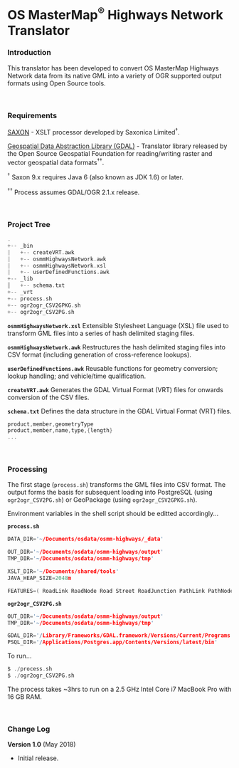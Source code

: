 
# OS MasterMap<sup>&reg;</sup> Highways Network Translator

### Introduction
This translator has been developed to convert OS MasterMap Highways Network data from its native GML into a variety of OGR supported output formats using Open Source tools.

<br>

### Requirements
[SAXON] - XSLT processor developed by Saxonica Limited<sup>&dagger;</sup>.

[Geospatial Data Abstraction Library (GDAL)] - Translator library released by the Open Source Geospatial Foundation for reading/writing raster and vector geospatial data formats<sup>&dagger;&dagger;</sup>.

<sup>&dagger;</sup> Saxon 9.x requires Java 6 (also known as JDK 1.6) or later.

<sup>&dagger;&dagger;</sup> Process assumes GDAL/OGR 2.1.x release.

<br>

### Project Tree
```c
.
+-- _bin
|   +-- createVRT.awk
|   +-- osmmHighwaysNetwork.awk
|   +-- osmmHighwaysNetwork.xsl
|   +-- userDefinedFunctions.awk
+-- _lib
│   +-- schema.txt
+-- _vrt
+-- process.sh
+-- ogr2ogr_CSV2GPKG.sh
+-- ogr2ogr_CSV2PG.sh
```

**`osmmHighwaysNetwork.xsl`**
Extensible Stylesheet Language (XSL) file used to transform GML files into a series of hash delimited staging files.

**`osmmHighwaysNetwork.awk`**
Restructures the hash delimited staging files into CSV format (including generation of cross-reference lookups).

**`userDefinedFunctions.awk`**
Reusable functions for geometry conversion; lookup handling; and vehicle/time qualification.

**`createVRT.awk`**
Generates the GDAL Virtual Format (VRT) files for onwards conversion of the CSV files.

**`schema.txt`**
Defines the data structure in the GDAL Virtual Format (VRT) files.
```c
product,member,geometryType
product,member,name,type,{length}
...
```

<br>

### Processing
The first stage (`process.sh`) transforms the GML files into CSV format. The output forms the basis for subsequent loading into PostgreSQL (using `ogr2ogr_CSV2PG.sh`) or GeoPackage (using `ogr2ogr_CSV2GPKG.sh`).

Environment variables in the shell script should be editted accordingly...

**`process.sh`**
```c
DATA_DIR='~/Documents/osdata/osmm-highways/_data'

OUT_DIR='~/Documents/osdata/osmm-highways/output'
TMP_DIR='~/Documents/osdata/osmm-highways/tmp'

XSLT_DIR='~/Documents/shared/tools'
JAVA_HEAP_SIZE=2048m

FEATURES=( RoadLink RoadNode Road Street RoadJunction PathLink PathNode ConnectingLink ConnectingNode Path FerryLink FerryNode FerryTerminal AccessRestriction Dedication TurnRestriction RestrictionForVehicles Hazard Structure Maintenance Reinstatement SpecialDesignation )

```

**`ogr2ogr_CSV2PG.sh`**
```c
OUT_DIR='~/Documents/osdata/osmm-highways/output'
TMP_DIR='~/Documents/osdata/osmm-highways/tmp'

GDAL_DIR='/Library/Frameworks/GDAL.framework/Versions/Current/Programs'
PSQL_DIR='/Applications/Postgres.app/Contents/Versions/latest/bin'

```

To run...
```c
$ ./process.sh
$ ./ogr2ogr_CSV2PG.sh
```

The process takes ~3hrs to run on a 2.5 GHz Intel Core i7 MacBook Pro with 16 GB RAM.

<br>

### Change Log
**Version 1.0** (May 2018)

* Initial release.


[//]: # (These are reference links used in the body of this note and get stripped out when the markdown processor does its job. There is no need to format nicely because it shouldn't be seen. http://stackoverflow.com/questions/4823468/store-comments-in-markdown-syntax)

   [Geospatial Data Abstraction Library (GDAL)]: <https://trac.osgeo.org/gdal/wiki/DownloadingGdalBinaries>
   [SAXON]: <http://saxon.sourceforge.net/>
